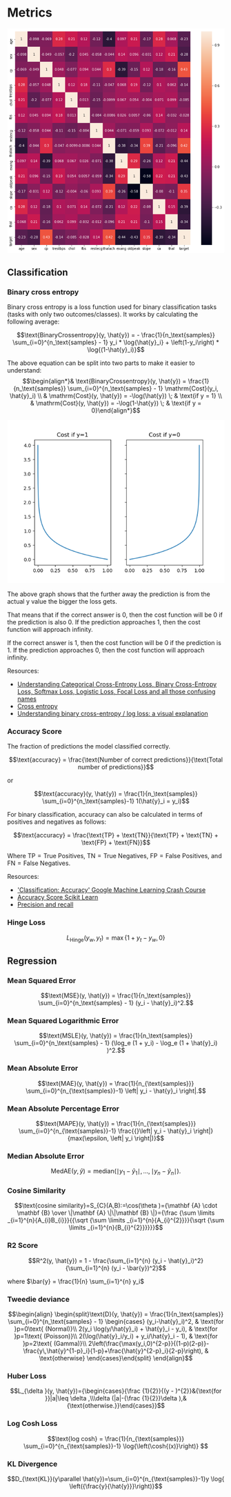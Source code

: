 # Metrics

![Confusion Matrix Example](doc/confusion_matrix.png)

## Classification

### Binary cross entropy

Binary cross entropy is a loss function used for binary classification tasks (tasks with only two outcomes/classes). It works by calculating the following average:

$$\text{BinaryCrossentropy}(y, \hat{y}) = - \frac{1}{n_\text{samples}} \sum_{i=0}^{n_\text{samples} - 1} y_i * \log{\hat{y}_i} + \left(1-y_i\right) * \log{(1-\hat{y}_i)}$$

The above equation can be split into two parts to make it easier to understand:
$$\begin{align*}& \text{BinaryCrossentropy}(y, \hat{y}) = \frac{1}{n_\text{samples}} \sum_{i=0}^{n_\text{samples} - 1} \mathrm{Cost}(y_i, \hat{y}_i) \\ & \mathrm{Cost}(y, \hat{y}) = -\log(\hat{y}) \; & \text{if y = 1} \\ & \mathrm{Cost}(y, \hat{y}) = -\log(1-\hat{y}) \; & \text{if y = 0}\end{align*}$$

![Binary Cross Entropy](doc/binary_cross_entropy.png)

The above graph shows that the further away the prediction is from the actual y value the bigger the loss gets.

That means that if the correct answer is 0, then the cost function will be 0 if the prediction is also 0. If the prediction approaches 1, then the cost function will approach infinity.

If the correct answer is 1, then the cost function will be 0 if the prediction is 1. If the prediction approaches  0, then the cost function will approach infinity.

Resources:
* [Understanding Categorical Cross-Entropy Loss, Binary Cross-Entropy Loss, Softmax Loss, Logistic Loss, Focal Loss and all those confusing names](https://gombru.github.io/2018/05/23/cross_entropy_loss/#binary-cross-entropy-loss)
* [Cross entropy](https://en.wikipedia.org/wiki/Cross_entropy)
* [Understanding binary cross-entropy / log loss: a visual explanation](https://towardsdatascience.com/understanding-binary-cross-entropy-log-loss-a-visual-explanation-a3ac6025181a)

### Accuracy Score

The fraction of predictions the model classified correctly.

$$\text{accuracy} = \frac{\text{Number of correct predictions}}{\text{Total number of predictions}}$$

or

$$\text{accuracy}(y, \hat{y}) = \frac{1}{n_\text{samples}} \sum_{i=0}^{n_\text{samples}-1} 1(\hat{y}_i = y_i)$$

For binary classification, accuracy can also be calculated in terms of positives and negatives as follows:

$$\text{accuracy} = \frac{\text{TP} + \text{TN}}{\text{TP} + \text{TN} + \text{FP} + \text{FN}}$$

Where $\text{TP} = \text{True Positives}$, $\text{TN} = \text{True Negatives}$, $\text{FP} = \text{False Positives}$, and $\text{FN} = \text{False Negatives}$.

Resources:
* ['Classification: Accuracy' Google Machine Learning Crash Course](https://developers.google.com/machine-learning/crash-course/classification/accuracy)
* [Accuracy Score Scikit Learn](https://scikit-learn.org/stable/modules/model_evaluation.html#accuracy-score)
* [Precision and recall](https://en.wikipedia.org/wiki/Precision_and_recall)

### Hinge Loss

$$L_\text{Hinge}(y_w, y_t) = \max\left\{1 + y_t - y_w, 0\right\}$$

## Regression

### Mean Squared Error

$$\text{MSE}(y, \hat{y}) = \frac{1}{n_\text{samples}} \sum_{i=0}^{n_\text{samples} - 1} (y_i - \hat{y}_i)^2.$$

### Mean Squared Logarithmic Error

$$\text{MSLE}(y, \hat{y}) = \frac{1}{n_\text{samples}} \sum_{i=0}^{n_\text{samples} - 1} (\log_e (1 + y_i) - \log_e (1 + \hat{y}_i) )^2.$$

### Mean Absolute Error

$$\text{MAE}(y, \hat{y}) = \frac{1}{n_{\text{samples}}} \sum_{i=0}^{n_{\text{samples}}-1} \left| y_i - \hat{y}_i \right|.$$

### Mean Absolute Percentage Error

$$\text{MAPE}(y, \hat{y}) = \frac{1}{n_{\text{samples}}} \sum_{i=0}^{n_{\text{samples}}-1} \frac{{}\left| y_i - \hat{y}_i \right|}{max(\epsilon, \left| y_i \right|)}$$

### Median Absolute Error

$$\text{MedAE}(y, \hat{y}) = \text{median}(\mid y_1 - \hat{y}_1 \mid, \ldots, \mid y_n - \hat{y}_n \mid).$$

### Cosine Similarity

$$\text{cosine similarity}=S_{C}(A,B):=\cos(\theta )={\mathbf {A} \cdot \mathbf {B}  \over \|\mathbf {A} \|\|\mathbf {B} \|}={\frac {\sum \limits _{i=1}^{n}{A_{i}B_{i}}}{{\sqrt {\sum \limits _{i=1}^{n}{A_{i}^{2}}}}{\sqrt {\sum \limits _{i=1}^{n}{B_{i}^{2}}}}}}$$

### R2 Score

$$R^2(y, \hat{y}) = 1 - \frac{\sum_{i=1}^{n} (y_i - \hat{y}_i)^2}{\sum_{i=1}^{n} (y_i - \bar{y})^2}$$

where $\bar{y} = \frac{1}{n} \sum_{i=1}^{n} y_i$

### Tweedie deviance

$$\begin{align} \begin{split}\text{D}(y, \hat{y}) = \frac{1}{n_\text{samples}} \sum_{i=0}^{n_\text{samples} - 1} \begin{cases} (y_i-\hat{y}_i)^2, & \text{for }p=0\text{ (Normal)}\\ 2(y_i \log(y/\hat{y}_i) + \hat{y}_i - y_i),  & \text{for }p=1\text{ (Poisson)}\\ 2(\log(\hat{y}_i/y_i) + y_i/\hat{y}_i - 1),  & \text{for }p=2\text{ (Gamma)}\\ 2\left(\frac{\max(y_i,0)^{2-p}}{(1-p)(2-p)}-\frac{y\,\hat{y}^{1-p}_i}{1-p}+\frac{\hat{y}^{2-p}_i}{2-p}\right), & \text{otherwise} \end{cases}\end{split} \end{align}$$

### Huber Loss

$$L_{\delta }(y, \hat{y})={\begin{cases}{\frac {1}{2}}{(y - )^{2}}&{\text{for }}|a|\leq \delta ,\\\delta (|a|-{\frac {1}{2}}\delta ),&{\text{otherwise.}}\end{cases}}$$

### Log Cosh Loss

$$\text{log cosh} = \frac{1}{n_{\text{samples}}} \sum_{i=0}^{n_{\text{samples}}-1} \log{\left(\cosh{(x)}\right)} $$

### KL Divergence

$$D_{\text{KL}}(y\parallel \hat{y})=\sum_{i=0}^{n_{\text{samples}}-1}y \log{ \left({\frac{y}{\hat{y}}}\right)}$$